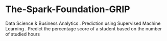 # The-Spark-Foundation-GRIP
Data Science &amp; Business Analytics . Prediction using Supervised Machine Learning . Predict the percentage score of a student based on the number of studied hours
